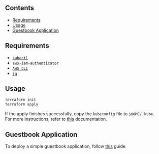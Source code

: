 ## Contents

- [Requirements](#requirements)
- [Usage](#usage)
- [Guestbook Application](#guestbook-application)

## Requirements

- [`kubectl`](https://kubernetes.io/docs/tasks/tools/install-kubectl/)
- [`aws-iam-authenticator`](https://docs.aws.amazon.com/eks/latest/userguide/install-aws-iam-authenticator.html)
- [`AWS CLI`](https://docs.aws.amazon.com/cli/latest/userguide/cli-chap-install.html)
- [`jq`](https://stedolan.github.io/jq/)

## Usage

```bash
terraform init
terraform apply
```

If the apply finishes successfully, copy the `kubeconfig` file to `$HOME/.kube`. For more instructions, refer to [this](https://kubernetes.io/docs/concepts/configuration/organize-cluster-access-kubeconfig/) documentation.

## Guestbook Application

To deploy a simple guestbook application, follow [this](https://docs.aws.amazon.com/eks/latest/userguide/eks-guestbook.html) guide.
